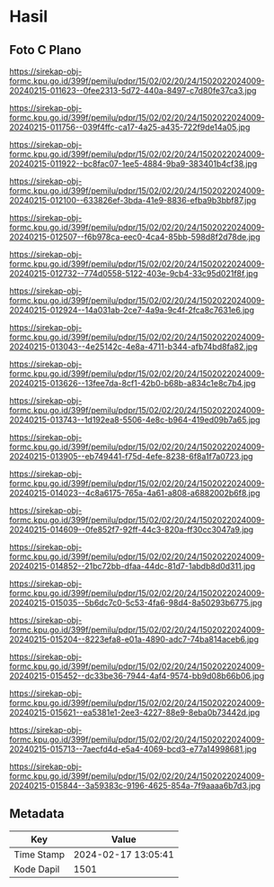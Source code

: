 # Hasil

## Foto C Plano

https://sirekap-obj-formc.kpu.go.id/399f/pemilu/pdpr/15/02/02/20/24/1502022024009-20240215-011623--0fee2313-5d72-440a-8497-c7d80fe37ca3.jpg

https://sirekap-obj-formc.kpu.go.id/399f/pemilu/pdpr/15/02/02/20/24/1502022024009-20240215-011756--039f4ffc-ca17-4a25-a435-722f9de14a05.jpg

https://sirekap-obj-formc.kpu.go.id/399f/pemilu/pdpr/15/02/02/20/24/1502022024009-20240215-011922--bc8fac07-1ee5-4884-9ba9-383401b4cf38.jpg

https://sirekap-obj-formc.kpu.go.id/399f/pemilu/pdpr/15/02/02/20/24/1502022024009-20240215-012100--633826ef-3bda-41e9-8836-efba9b3bbf87.jpg

https://sirekap-obj-formc.kpu.go.id/399f/pemilu/pdpr/15/02/02/20/24/1502022024009-20240215-012507--f6b978ca-eec0-4ca4-85bb-598d8f2d78de.jpg

https://sirekap-obj-formc.kpu.go.id/399f/pemilu/pdpr/15/02/02/20/24/1502022024009-20240215-012732--774d0558-5122-403e-9cb4-33c95d021f8f.jpg

https://sirekap-obj-formc.kpu.go.id/399f/pemilu/pdpr/15/02/02/20/24/1502022024009-20240215-012924--14a031ab-2ce7-4a9a-9c4f-2fca8c7631e6.jpg

https://sirekap-obj-formc.kpu.go.id/399f/pemilu/pdpr/15/02/02/20/24/1502022024009-20240215-013043--4e25142c-4e8a-4711-b344-afb74bd8fa82.jpg

https://sirekap-obj-formc.kpu.go.id/399f/pemilu/pdpr/15/02/02/20/24/1502022024009-20240215-013626--13fee7da-8cf1-42b0-b68b-a834c1e8c7b4.jpg

https://sirekap-obj-formc.kpu.go.id/399f/pemilu/pdpr/15/02/02/20/24/1502022024009-20240215-013743--1d192ea8-5506-4e8c-b964-419ed09b7a65.jpg

https://sirekap-obj-formc.kpu.go.id/399f/pemilu/pdpr/15/02/02/20/24/1502022024009-20240215-013905--eb749441-f75d-4efe-8238-6f8a1f7a0723.jpg

https://sirekap-obj-formc.kpu.go.id/399f/pemilu/pdpr/15/02/02/20/24/1502022024009-20240215-014023--4c8a6175-765a-4a61-a808-a6882002b6f8.jpg

https://sirekap-obj-formc.kpu.go.id/399f/pemilu/pdpr/15/02/02/20/24/1502022024009-20240215-014609--0fe852f7-92ff-44c3-820a-ff30cc3047a9.jpg

https://sirekap-obj-formc.kpu.go.id/399f/pemilu/pdpr/15/02/02/20/24/1502022024009-20240215-014852--21bc72bb-dfaa-44dc-81d7-1abdb8d0d311.jpg

https://sirekap-obj-formc.kpu.go.id/399f/pemilu/pdpr/15/02/02/20/24/1502022024009-20240215-015035--5b6dc7c0-5c53-4fa6-98d4-8a50293b6775.jpg

https://sirekap-obj-formc.kpu.go.id/399f/pemilu/pdpr/15/02/02/20/24/1502022024009-20240215-015204--8223efa8-e01a-4890-adc7-74ba814aceb6.jpg

https://sirekap-obj-formc.kpu.go.id/399f/pemilu/pdpr/15/02/02/20/24/1502022024009-20240215-015452--dc33be36-7944-4af4-9574-bb9d08b66b06.jpg

https://sirekap-obj-formc.kpu.go.id/399f/pemilu/pdpr/15/02/02/20/24/1502022024009-20240215-015621--ea5381e1-2ee3-4227-88e9-8eba0b73442d.jpg

https://sirekap-obj-formc.kpu.go.id/399f/pemilu/pdpr/15/02/02/20/24/1502022024009-20240215-015713--7aecfd4d-e5a4-4069-bcd3-e77a14998681.jpg

https://sirekap-obj-formc.kpu.go.id/399f/pemilu/pdpr/15/02/02/20/24/1502022024009-20240215-015844--3a59383c-9196-4625-854a-7f9aaaa6b7d3.jpg


## Metadata

| Key        | Value               |
| ---------- | ------------------- |
| Time Stamp | 2024-02-17 13:05:41 |
| Kode Dapil | 1501                |



